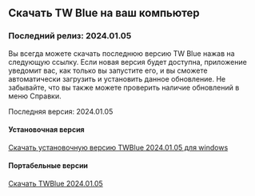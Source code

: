 <!-- 
.. title: скачать
.. slug: downloads
.. date: 2016-10-03 04:45:39 UTC-05:00
.. tags: 
.. category: 
.. link: 
.. description: 
.. type: text
-->

## Скачать TW Blue на ваш компьютер

### Последний релиз: 2024.01.05

Вы всегда можете скачать последнюю версию TW Blue нажав на следующую ссылку. Если новая версия будет доступна, приложение уведомит вас, как только вы запустите его, и вы сможете автоматически загрузить и установить данное обновление. Не забывайте, что вы также можете проверить наличие обновлений в меню Справки.

Последняя версия: 2024.01.05  

#### Установочная версия

[Скачать установочную версию TWBlue 2024.01.05 для windows](https://github.com/MCV-Software/TWBlue/releases/download/release/TWBlue_setup_v2024.01.05.exe)

#### Портабельные версии

[Скачать TWBlue 2024.01.05](https://github.com/MCV-Software/TWBlue/releases/download/release/TWBlue_portable_v2024.01.05.zip)